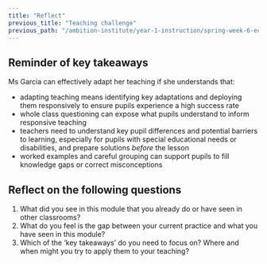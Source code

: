 ```yaml
---
title: "Reflect"
previous_title: "Teaching challenge"
previous_path: "/ambition-institute/year-1-instruction/spring-week-6-ect-teaching-challenge"
---
```


## Reminder of key takeaways

Ms Garcia can effectively adapt her teaching if she understands that:

- adapting teaching means identifying key adaptations and deploying them responsively to ensure pupils experience a high success rate
- whole class questioning can expose what pupils understand to inform responsive teaching
- teachers need to understand key pupil differences and potential barriers to learning, especially for pupils with special educational needs or disabilities, and prepare solutions _before_ the lesson
- worked examples and careful grouping can support pupils to fill knowledge gaps or correct misconceptions

## Reflect on the following questions

1. What did you see in this module that you already do or have seen in other classrooms?
2. What do you feel is the gap between your current practice and what you have seen in this module?
3. Which of the ‘key takeaways’ do you need to focus on? Where and when might you try to apply them to your teaching?
